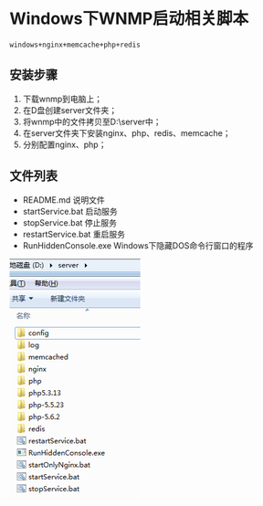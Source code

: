 # Windows下WNMP启动相关脚本
    windows+nginx+memcache+php+redis

## 安装步骤
1. 下载wnmp到电脑上；
2. 在D盘创建server文件夹；
3. 将wnmp中的文件拷贝至D:\server中；
4. 在server文件夹下安装nginx、php、redis、memcache；
5. 分别配置nginx、php；

## 文件列表
- README.md 说明文件
- startService.bat 启动服务
- stopService.bat 停止服务
- restartService.bat 重启服务
- RunHiddenConsole.exe  Windows下隐藏DOS命令行窗口的程序

![](./image/list-pic.png)
